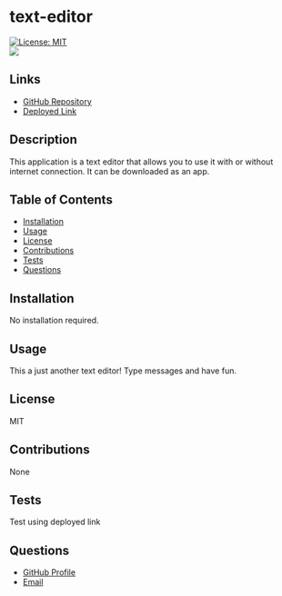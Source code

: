 # text-editor

[![License: MIT](https://img.shields.io/badge/License-MIT-yellow.svg)](https://opensource.org/licenses/MIT)
<br>
![](Weather.png)

## Links

<ul>
<li> <a href = "https://github.com/CatCorbin/text-editor">GitHub Repository</a> </li>
<li> <a href = "https://catcorbin-texteditor-867b7fb72515.herokuapp.com/">Deployed Link</a> </li>
</ul>

## Description

This application is a text editor that allows you to use it with or without internet connection. It can be downloaded as an app.

## Table of Contents

- [Installation](#installation)
- [Usage](#usage)
- [License](#license)
- [Contributions](#contributions)
- [Tests](#tests)
- [Questions](#questions)

## Installation

No installation required.

## Usage

This a just another text editor! Type messages and have fun.

## License

MIT

## Contributions

None

## Tests

Test using deployed link

## Questions
<ul>
<li> <a href = "https://github.com/CatCorbin">GitHub Profile</a>
</li>
<li> <a href = "mailto:catcorbin0919@gmail.com">Email </a> </li>
</li>